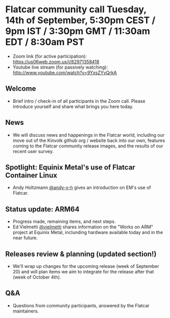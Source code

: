# Flatcar community call Tuesday, 14th of September, 5:30pm CEST / 9pm IST / 3:30pm GMT / 11:30am EDT / 8:30am PST

- Zoom link (for active participation): https://us06web.zoom.us/j/82971358418
- Youtube live stream (for passively watching): http://www.youtube.com/watch?v=9YxsZYyQrkA

## Welcome
- Brief intro / check-in of all participants in the Zoom call. Please introduce yourself and share what brings you here today.

## News
- We will discuss news and happenings in the Flatcar world, including our move out of the Kinvolk github org / website back into our own, features coming to the Flatcar community release images, and the results of our recent user survey.

## Spotlight: Equinix Metal's use of Flatcar Container Linux
- Andy Holtzmann [@andy-v-h](https://github.com/andy-v-h) gives an introduction on EM's use of Flatcar.

## Status update: ARM64
- Progress made, remaining items, and next steps.
- Ed Vielmetti [@vielmetti](https://github.com/vielmetti) shares information on the "Works on ARM" project at Equinix Metal, inclunding hardware available today and in the near future.

## Releases review & planning (updated section!)
- We'll wrap up changes for the upcoming release (week of September 20) and will plan items we aim to integrate for the release after that (week of October 4th).

## Q&A
- Questions from community participants, answered by the Flatcar maintainers.
